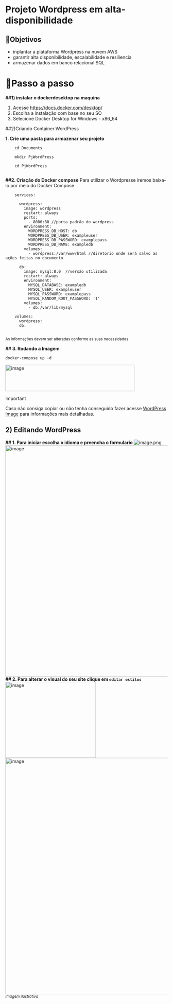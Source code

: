 # Projeto Wordpress em alta-disponibilidade

## 💭Objetivos

- inplantar a plataforma Wordpress na nuvem AWS
- garantir alta disponibilidade, escalabilidade e resiliencia
- armazenar dados em banco relacional SQL

# 🏹Passo a passo

**##1) instalar o dockerdescktop na maquina**

1. Acesse https://docs.docker.com/desktop/ 
2. Escolha a instalação com base no seu SO
3. Selecione Docker Desktop for Windows - x86_64

##2)Criando Container WordPress

**1. Crie uma pasta para armazenar seu projeto**
    
`````
    cd Documents
    
    mkdir PjWordPress 
    
    cd PjWordPress 
    

`````

**##2. Criação do Docker compose**
    Para utilizar o Wordpresse iremos baixa-lo por meio do Docker Compose
 
```
    services:
    
      wordpress:
        image: wordpress
        restart: always
        ports:
          - 8080:80 //porta padrão do wordpress
        environment:
          WORDPRESS_DB_HOST: db
          WORDPRESS_DB_USER: exampleuser
          WORDPRESS_DB_PASSWORD: examplepass
          WORDPRESS_DB_NAME: exampledb
        volumes:
          - wordpress:/var/www/html //diretorio onde será salvo as ações feitas no documento
    
      db:
        image: mysql:8.0  //versão utilizada
        restart: always
        environment:
          MYSQL_DATABASE: exampledb
          MYSQL_USER: exampleuser
          MYSQL_PASSWORD: examplepass
          MYSQL_RANDOM_ROOT_PASSWORD: '1'
        volumes:
          - db:/var/lib/mysql
    
    volumes:
      wordpress:
      db:
    
 ```
 <sub>As informações devem ser alteradas conforme as suas necessidades</sub>

**## 3. Rodando a Imagem**
```
docker-compose up -d
```
<img width="401" height="82" alt="image" src="https://github.com/user-attachments/assets/dd2323af-7668-4cbb-aafd-845f0a673575" />


> [!IMPORTANT]
> Caso não consiga copiar ou não tenha conseguido fazer acesse [WordPress Image](https://hub.docker.com/_/wordpress) para informações mais detalhadas.

## 2) Editando WordPress
**## 1. Para iniciar escolha o idioma e preencha o formulario**
 ![image.png](attachment:81871c98-3e11-4931-b1d9-44924fd24b80:image.png)
 <img width="735" height="719" alt="image" src="https://github.com/user-attachments/assets/f5c300f6-dc95-4fe5-b805-b7745e86992b" />
 **## 2. Para alterar o visual do seu site clique em `editar estilos`**
 <img width="281" height="236" alt="image" src="https://github.com/user-attachments/assets/e99a62cb-4195-48cf-b681-3912fd3c094f" />
<img width="1449" height="735" alt="image" src="https://github.com/user-attachments/assets/7a80ae20-07de-4876-815e-014c0487528a" />
<sub>*Imagem ilustrativa*</sub>
